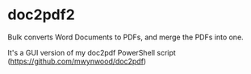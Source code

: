 # doc2pdf2

Bulk converts Word Documents to PDFs, and merge the PDFs into one.

It's a GUI version of my doc2pdf PowerShell script (https://github.com/mwynwood/doc2pdf)
